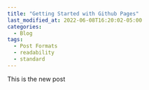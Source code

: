```yaml
---
title: "Getting Started with Github Pages"
last_modified_at: 2022-06-08T16:20:02-05:00
categories:
  - Blog
tags:
  - Post Formats
  - readability
  - standard
---
```


This is the new post


